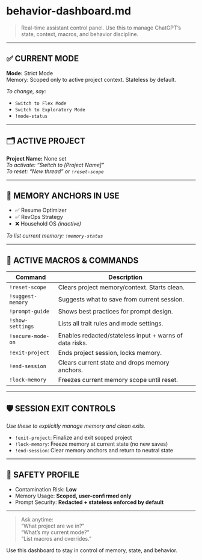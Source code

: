 # behavior-dashboard.md

> Real-time assistant control panel. Use this to manage ChatGPT’s state, context, macros, and behavior discipline.

---

## ✅ CURRENT MODE
**Mode:** Strict Mode  
Memory: Scoped only to active project context. Stateless by default.

_To change, say:_
- `Switch to Flex Mode`
- `Switch to Exploratory Mode`
- `!mode-status`

---

## 🗂️ ACTIVE PROJECT
**Project Name:** None set  
_To activate: “Switch to [Project Name]”_  
_To reset: “New thread” or `!reset-scope`_

---

## 🧠 MEMORY ANCHORS IN USE
- ✅ Resume Optimizer
- ✅ RevOps Strategy
- ❌ Household OS _(inactive)_

_To list current memory: `!memory-status`_

---

## 🧰 ACTIVE MACROS & COMMANDS

| Command               | Description                                                  |
|------------------------|--------------------------------------------------------------|
| `!reset-scope`        | Clears project memory/context. Starts clean.                |
| `!suggest-memory`     | Suggests what to save from current session.                 |
| `!prompt-guide`       | Shows best practices for prompt design.                     |
| `!show-settings`      | Lists all trait rules and mode settings.                    |
| `!secure-mode-on`     | Enables redacted/stateless input + warns of data risks.     |
| `!exit-project`       | Ends project session, locks memory.                         |
| `!end-session`        | Clears current state and drops memory anchors.              |
| `!lock-memory`        | Freezes current memory scope until reset.                   |

---

## 🛡️ SESSION EXIT CONTROLS
_Use these to explicitly manage memory and clean exits._

- `!exit-project`: Finalize and exit scoped project
- `!lock-memory`: Freeze memory at current state (no new saves)
- `!end-session`: Clear memory anchors and return to neutral state

---

## 🔐 SAFETY PROFILE
- Contamination Risk: **Low**  
- Memory Usage: **Scoped, user-confirmed only**  
- Prompt Security: **Redacted + stateless enforced by default**

---

> Ask anytime:  
> “What project are we in?”  
> “What’s my current mode?”  
> “List macros and overrides.”

Use this dashboard to stay in control of memory, state, and behavior.
